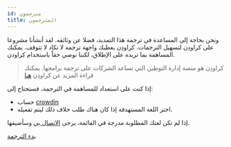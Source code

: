 ```yaml
---
id: مترجمون
title: المترجمون
---
```


ونحن بحاجة إلى المساعدة في ترجمة هذا التمديد، فضلا عن وثائقه. لقد أنشأنا مشروعا على كراودِن لتسهيل الترجمات. كراودِن يعطيك واجهة ترجمة لا تكاد لا تتوقف. يمكنك المساهمة بما تريده على الإطلاق، لكننا نوصي حقاً باستخدام كراودن.

> كراودِن هو منصة إدارة التوطين التي تساعد الشركات على ترجمة برامجها. يمكنك قراءة المزيد عن كراودِن [هنا](https://support.crowdin.com/crowdin-intro/)

إذا كنت على استعداد للمساهمة في الترجمة، فستحتاج إلى:

* حساب [crowdin](https://crowdin.com/project/phpbb-ext-sitemaker)
* اختر اللغة المستهدفة إذا كان هناك طلب خلاف ذلك ليتم تفعيله.

إذا لم تكن لغتك المطلوبة مدرجة في القائمة، يرجى [الاتصال بي](https://crowdin.com/profile/blitze) وسأضيفها.

[بدء الترجمة](https://crowdin.com/project/phpbb-ext-sitemaker)
